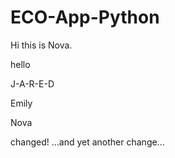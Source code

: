 # ECO-App-Python

Hi this is Nova. 

hello


J-A-R-E-D

Emily


Nova

changed!
...and yet another change... 